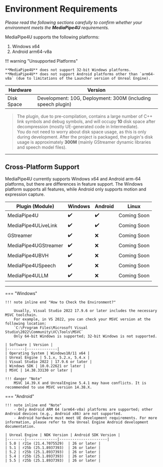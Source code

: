 # Environment Requirements

*Please read the following sections carefully to confirm whether your environment meets the **MediaPipe4U** requirements.*

MediaPipe4U supports the following platforms:  
1. Windows x64  
2. Android arm64-v8a   

!!! warning "Unsupported Platforms"

    **MediaPipe4U** does not support 32-bit Windows platforms.  
    **MediaPipe4U** does not support Android platforms other than `arm64-v8a` (due to limitations of the Launcher version of Unreal Engine).

| Hardware | Version |
|--------|--------------|
| Disk Space | Development: 10G, Deployment: 300M (including speech plugin) |   

> The plugin, due to pre-compilation, contains a large number of C++ link symbols and debug symbols, and will occupy **10** disk space after decompression (mostly UE-generated code in Intermediate).  
> You do not need to worry about disk space usage, as this is only during development. After the project is packaged, the plugin's disk usage is approximately **300M** (mainly GStreamer dynamic libraries and speech model files).

---

## Cross-Platform Support

MediaPipe4U currently supports Windows x64 and Android arm-64 platforms, but there are differences in feature support. The Windows platform supports all features, while Android only supports motion and expression capture.

| Plugin (Module) | Windows | Android | Linux |
|---| --- | --- | ---- |
| MediaPipe4U             | :heavy_check_mark: | :heavy_check_mark: | Coming Soon |
| MediaPipe4ULiveLink     | :heavy_check_mark: | :heavy_check_mark: | Coming Soon |
| GStreamer               | :heavy_check_mark: | :x: | Coming Soon |
| MediaPipe4UGStreamer    | :heavy_check_mark: | :x: | Coming Soon |
| MediaPipe4UBVH          | :heavy_check_mark: | :x: | Coming Soon |
| MediaPipe4USpeech       | :heavy_check_mark: | :x: | Coming Soon |
| MediaPipe4ULLM          | :heavy_check_mark: | :x: | Coming Soon |

---

=== "Windows"

    !!! note inline end "How to Check the Environment?"

        Usually, Visual Studio 2022 17.9.6 or later includes the necessary MSVC toolchain.  
        For example, in VS 2022, you can check your MSVC version at the following location:  
        `C:\Program Files\Microsoft Visual Studio\2022\Community\VC\Tools\MSVC`  
        Only 64-bit Windows is supported; 32-bit Windows is not supported.

    | Software | Version |
    |--------|--------------|
    | Operating System | Windows10/11 x64 |
    | Unreal Engine | 5.1.x, 5.2.x, 5.4.x |
    | Visual Studio 2022 | 17.9.6 or later |
    | Windows SDK | 10.0.22621 or later |
    | MSVC | 14.38.33130 or later |

    !!! danger "Note"    
        MSVC 14.39.X and UnrealEngine 5.4.1 may have conflicts. It is recommended to use MSVC version 14.38.X.

=== "Android"

    !!! note inline end "Note"
        - Only Android ARM 64 (arm64-v8a) platforms are supported; other Android devices (e.g., Android x86) are not supported.  
        - Android hardware must meet UE development requirements. For more information, please refer to the Unreal Engine Android development documentation.

    | Unreal Engine | NDK Version | Android SDK Version |
    |--------|--------------|----------------------|
    | 5.0 | r21e (21.4.7075529)  | 26 or later |
    | 5.1 | r25b (25.1.8937393)  | 26 or later |
    | 5.2 | r25b (25.1.8937393)  | 26 or later |
    | 5.4 | r25b (25.1.8937393)  | 26 or later |
    | 5.5 | r25b (25.1.8937393)  | 26 or later |

